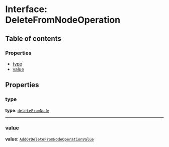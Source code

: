 # Interface: DeleteFromNodeOperation

## Table of contents

### Properties

* [type](/auto-docs/fixed-layout-editor/interfaces/DeleteFromNodeOperation.md#type)
* [value](/auto-docs/fixed-layout-editor/interfaces/DeleteFromNodeOperation.md#value)

## Properties

### type

**type**: [`deleteFromNode`](/auto-docs/fixed-layout-editor/enums/OperationType.md#deletefromnode)

***

### value

**value**: [`AddOrDeleteFromNodeOperationValue`](/auto-docs/fixed-layout-editor/interfaces/AddOrDeleteFromNodeOperationValue.md)
